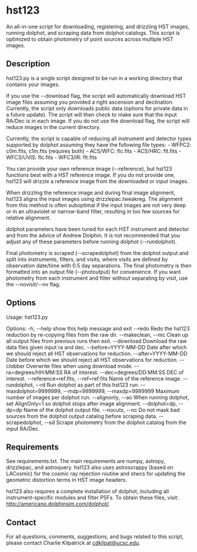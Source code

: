 # hst123

An all-in-one script for downloading, registering, and drizzling HST images, running dolphot, and scraping data from dolphot catalogs.  This script is optimized to obtain photometry of point sources across multiple HST images.

## Description

hst123.py is a single script designed to be run in a working directory that contains your images.

If you use the --download flag, the script will automatically download HST image files assuming you provided a right ascension and declination.  Currently, the script only downloads public data (options for private data in a future update).  The script will then check to make sure that the input RA/Dec is in each image.  If you do not use the download flag, the script will reduce images in the current directory.

Currently, the script is capable of reducing all instrument and detector types supported by dolphot assuming they have the following file types:
    - WFPC2: c0m.fits, c1m.fits (requires both)
    - ACS/WFC: flc.fits
    - ACS/HRC: flt.fits
    - WFC3/UVIS: flc.fits
    - WFC3/IR: flt.fits

You can provide your own reference image (--reference), but hst123 functions best with a HST reference image.  If you do not provide one, hst123 will drizzle a reference image from the downloaded or input images.

When drizzling the reference image and during final image alignment, hst123 aligns the input images using drizzlepac.tweakreg. The alignment from this method is often suboptimal if the input images are not very deep or in an ultraviolet or narrow-band filter, resulting in too few sources for relative alignment.

dolphot parameters have been tuned for each HST instrument and detector and from the advice of Andrew Dolphin. It is not recommended that you adjust any of these parameters before running dolphot (--rundolphot).

Final photometry is scraped (--scrapedolphot) from the dolphot output and split into instruments, filters, and visits, where visits are defined by observation date/time with 0.5 day separations. The final photometry is then formatted into an output file (--photoutput) for convenience.  If you want photometry from each instrument and filter without separating by visit, use the --novisit/--nv flag.

## Options

Usage: hst123.py

Options:
  -h, --help            show this help message and exit
  --redo                Redo the hst123 reduction by re-copying files from the
                        raw dir.
  --makeclean, --mc     Clean up all output files from previous runs then
                        exit.
  --download            Download the raw data files given input ra and dec.
  --before=YYYY-MM-DD   Date after which we should reject all HST observations
                        for reduction.
  --after=YYYY-MM-DD    Date before which we should reject all HST
                        observations for reduction.
  --clobber             Overwrite files when using download mode.
  --ra=degrees/HH:MM:SS
                        RA of interest.
  --dec=degrees/DD:MM:SS
                        DEC of interest.
  --reference=ref.fits, --ref=ref.fits
                        Name of the reference image.
  --rundolphot, --rd    Run dolphot as part of this hst123 run.
  --maxdolphot=9999999, --mdp=9999999, --maxdp=9999999
                        Maximum number of images per dolphot run.
  --alignonly, --ao     When running dolphot, set AlignOnly=1 so dolphot stops
                        after image alignment.
  --dolphot=dp, --dp=dp
                        Name of the dolphot output file.
  --nocuts, --nc        Do not mask bad sources from the dolphot output
                        catalog before scraping data.
  --scrapedolphot, --sd
                        Scrape photometry from the dolphot catalog from the
                        input RA/Dec.

## Requirements

See requirements.txt.  The main requirements are numpy, astropy, drizzlepac, and astroquery.  hst123 also uses astroscrappy (based on LACosmic) for the cosmic ray rejection routine and stwcs for updating the geometric distortion terms in HST image headers.

hst123 also requires a complete installation of dolphot, including all instrument-specific modules and filter PSFs.  To obtain these files, visit: http://americano.dolphinsim.com/dolphot/.

## Contact

For all questions, comments, suggestions, and bugs related to this script, please contact Charlie Kilpatrick at cdkilpat@ucsc.edu.
